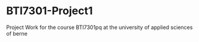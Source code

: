 # BTI7301-Project1
Project Work for the course BTI7301pq at the university of applied sciences of berne
